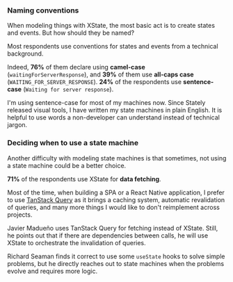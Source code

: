 ### Naming conventions

When modeling things with XState, the most basic act is to create states and events. But how should they be named?

Most respondents use conventions for states and events from a technical background.

Indeed, **76%** of them declare using **camel-case** (`waitingForServerResponse`), and **39%** of them use **all-caps case** (`WAITING_FOR_SERVER_RESPONSE`). **24%** of the respondents use **sentence-case** (`Waiting for server response`).

I'm using sentence-case for most of my machines now. Since Stately released visual tools, I have written my state machines in plain English. It is helpful to use words a non-developer can understand instead of technical jargon.

### Deciding when to use a state machine

Another difficulty with modeling state machines is that sometimes, not using a state machine could be a better choice.

**71%** of the respondents use XState for **data fetching**.

Most of the time, when building a SPA or a React Native application, I prefer to use [TanStack Query](https://tanstack.com/query/) as it brings a caching system, automatic revalidation of queries, and many more things I would like to don't reimplement across projects.

Javier Madueño uses TanStack Query for fetching instead of XState. Still, he points out that if there are dependencies between calls, he will use XState to orchestrate the invalidation of queries.

Richard Seaman finds it correct to use some `useState` hooks to solve simple problems, but he directly reaches out to state machines when the problems evolve and requires more logic.
